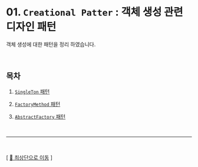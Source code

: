 # 01. ``Creational Patter`` : 객체 생성 관련 디자인 패턴

객체 생성에 대한 패턴을 정리 하였습니다.

<br/>

## 목차

1. [``SingleTon`` 패턴](https://github.com/Chocobe/-Study-DesignPatter/tree/master/src/_01_CreationalPattern/_01_01_SingleTon)

2. [``FactoryMethod`` 패턴](https://github.com/Chocobe/-Study-DesignPatter/tree/master/src/_01_CreationalPattern/_01_02_FactoryMethod)

3. [``AbstractFactory`` 패턴](https://github.com/Chocobe/-Study-DesignPatter/tree/master/src/_01_CreationalPattern/_01_03_AbstractFactory)



<br/>

<hr/><br/>



[ [🚀 최상단으로 이동](https://github.com/Chocobe/-Study-DesignPatter) ]
